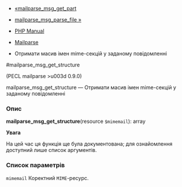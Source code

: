 - [«mailparse_msg_get_part](function.mailparse-msg-get-part.md)
- [mailparse_msg_parse_file »](function.mailparse-msg-parse-file.md)

- [PHP Manual](index.md)
- [Mailparse](ref.mailparse.md)
- Отримати масив імен mime-секцій у заданому повідомленні

#mailparse_msg_get_structure

(PECL mailparse \>u003d 0.9.0)

mailparse_msg_get_structure — Отримати масив імен mime-секцій у
заданому повідомленні

### Опис

**mailparse_msg_get_structure**(resource `$mimemail`): array

**Увага**

На цей час ця функція ще була документована; для
ознайомлення доступний лише список аргументів.

### Список параметрів

`mimemail`
Коректний `MIME`-ресурс.

